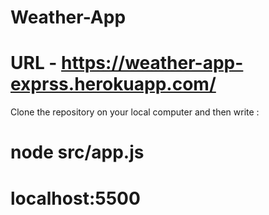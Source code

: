 # Weather-App
# URL - https://weather-app-exprss.herokuapp.com/

Clone the repository on your local computer and then write : 

# node src/app.js 
# localhost:5500
